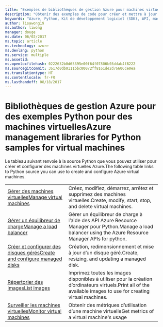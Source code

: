 ```yaml
---
title: "Exemples de bibliothèques de gestion Azure pour machines virtuelles Python"
description: "Obtenir des exemples de code pour créer et mettre à jour des machines virtuelles Azure à l’aide des bibliothèques de gestion Azure pour Python"
keywords: "Azure, Python, Kit de développement logiciel (SDK), API, machines virtuelles"
author: lisawong19
ms.author: liwong
manager: douge
ms.date: 06/02/2017
ms.topic: article
ms.technology: azure
ms.devlang: python
ms.service: multiple
ms.assetid: 
ms.openlocfilehash: 0222632b0d65395e00f64f07806b03ddab4f8222
ms.sourcegitcommit: 3617d0db0111bbc00072ff8161de2d76606ce0ea
ms.translationtype: HT
ms.contentlocale: fr-FR
ms.lasthandoff: 08/18/2017
---
```

# <a name="azure-management-libraries-for-python-samples-for-virtual-machines"></a><span data-ttu-id="cbd05-104">Bibliothèques de gestion Azure pour des exemples Python pour des machines virtuelles</span><span class="sxs-lookup"><span data-stu-id="cbd05-104">Azure management libraries for Python samples for virtual machines</span></span>

<span data-ttu-id="cbd05-105">Le tableau suivant renvoie à la source Python que vous pouvez utiliser pour créer et configurer des machines virtuelles Azure.</span><span class="sxs-lookup"><span data-stu-id="cbd05-105">The following table links to Python source you can use to create and configure Azure virtual machines.</span></span>

| || 
|---|---|
| <span data-ttu-id="cbd05-106">[Gérer des machines virtuelles][1]</span><span class="sxs-lookup"><span data-stu-id="cbd05-106">[Manage virtual machines][1]</span></span> | <span data-ttu-id="cbd05-107">Créez, modifiez, démarrez, arrêtez et supprimez des machines virtuelles.</span><span class="sxs-lookup"><span data-stu-id="cbd05-107">Create, modify, start, stop, and delete virtual machines.</span></span> |
| <span data-ttu-id="cbd05-108">[Gérer un équilibreur de charge][2]</span><span class="sxs-lookup"><span data-stu-id="cbd05-108">[Manage a load balancer][2]</span></span> | <span data-ttu-id="cbd05-109">Gérer un équilibreur de charge à l’aide des API Azure Resource Manager pour Python.</span><span class="sxs-lookup"><span data-stu-id="cbd05-109">Manage a load balancer using the Azure Resource Manager APIs for python.</span></span> |
| <span data-ttu-id="cbd05-110">[Créer et configurer des disques gérés][3]</span><span class="sxs-lookup"><span data-stu-id="cbd05-110">[Create and configure managed disks][3]</span></span> | <span data-ttu-id="cbd05-111">Création, redimensionnement et mise à jour d’un disque géré.</span><span class="sxs-lookup"><span data-stu-id="cbd05-111">Create, resizing, and updating a managed disk.</span></span>|
| <span data-ttu-id="cbd05-112">[Répertorier des images][4]</span><span class="sxs-lookup"><span data-stu-id="cbd05-112">[List images][4]</span></span> | <span data-ttu-id="cbd05-113">Imprimez toutes les images disponibles à utiliser pour la création d’ordinateurs virtuels.</span><span class="sxs-lookup"><span data-stu-id="cbd05-113">Print all of the available images to use for creating virtual machines.</span></span>| 
| <span data-ttu-id="cbd05-114">[Surveiller les machines virtuelles][5]</span><span class="sxs-lookup"><span data-stu-id="cbd05-114">[Monitor virtual machines][5]</span></span> |<span data-ttu-id="cbd05-115">Obtenir des métriques d’utilisation d’une machine virtuelle</span><span class="sxs-lookup"><span data-stu-id="cbd05-115">Get metrics of a virtual machine's usage</span></span> | 

[1]: https://azure.microsoft.com/resources/samples/virtual-machines-python-manage/
[2]: https://azure.microsoft.com/resources/samples/network-python-manage-loadbalancer
[3]: python-sdk-azure-samples-managed-disks.md
[4]: python-sdk-azure-samples-list-images.md
[5]: python-sdk-azure-samples-monitor-vms.md
